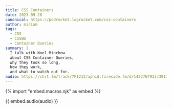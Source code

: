 ```yaml
---
title: CSS Containers
date: 2023-09-28
canonical: https://podrocket.logrocket.com/css-containers
author: miriam
tags:
  - CSS
  - CSSWG
  - Container Queries
summary: |
  I talk with Noel Minchow
  about CSS Container Queries,
  why they took so long,
  how they work,
  and what to watch out for.
audio: https://chrt.fm/track/7F1212/aphid.fireside.fm/d/1437767933/3911462c-bca2-48c2-9103-610ba304c673/1b1432d3-6c73-41fc-a461-a6f47e3a8e77.mp3
---
```


{% import "embed.macros.njk" as embed %}

{{ embed.audio(audio) }}

